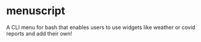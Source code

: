 # menuscript
A CLI menu for bash that enables users to use widgets like weather or covid reports and add their own!
